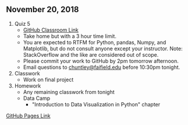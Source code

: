 ## November 20, 2018
1. Quiz 5
    - [GitHub Classroom Link](https://classroom.github.com/a/FkZwcgvp)
    - Take home but with a 3 hour time limit. 
    - You are expected to RTFM for Python, pandas, Numpy, and Matplotlib, but do not consult anyone except your instructor. Note: StackOverflow and the like are considered out of scope. 
    - Please commit your work to GitHub by 2pm tomorrow afternoon. 
    - Email questions to chuntley@faifield.edu before 10:30pm tonight.
2. Classwork
   - Work on final project
3. Homework
   - Any remaining classwork from tonight
   - Data Camp
       - "Introduction to Data Visualization in Python" chapter
   
[GitHub Pages Link](https://christopherhuntley.github.io/ba505-docs/Agenda/)